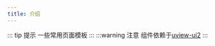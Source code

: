 ```yaml
---
title: 介绍
---
```

::: tip 提示
一些常用页面模板
:::
:::warning 注意
组件依赖于[uview-ui2](https://www.uviewui.com/components/intro.html)
:::
